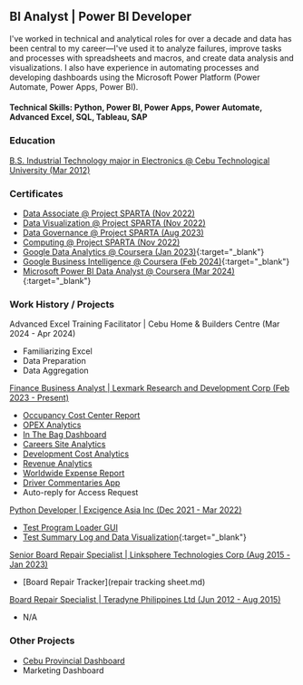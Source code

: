 ## BI Analyst | Power BI Developer 
I've worked in technical and analytical roles for over a decade and data has been central to my career—I've used it to analyze failures, improve tasks and processes with spreadsheets and macros, and create data analysis and visualizations. I also have experience in automating processes and developing dashboards using the Microsoft Power Platform (Power Automate, Power Apps, Power BI). 

<!---  For inquiries, you may contact me through my number +639565028805 or email me at 07hcurab27@gmail.com. --->

#### Technical Skills: Python, Power BI, Power Apps, Power Automate, Advanced Excel, SQL, Tableau, SAP

### Education
[B.S. Industrial Technology major in Electronics @ Cebu Technological University (Mar 2012)](diploma.md "Click to see more details.")

### Certificates
- [Data Associate @ Project SPARTA (Nov 2022)](dataassociatecertificate.md "Click to see more details.")
- [Data Visualization @ Project SPARTA (Nov 2022)](datavisualization.md "Click to see more details.")
- [Data Governance @ Project SPARTA (Aug 2023)](datagovernance.md "Click to see more details.")
- [Computing @ Project SPARTA (Nov 2022)](computing.md "Click to see more details.")
- [Google Data Analytics @ Coursera (Jan 2023)](https://www.credly.com/badges/cf025b53-5775-4123-8da3-77bb869c4ace){:target="_blank"}
- [Google Business Intelligence @ Coursera (Feb 2024)](https://www.credly.com/badges/783d501a-01f2-4398-bada-7657c21a0281){:target="_blank"}
- [Microsoft Power BI Data Analyst @ Coursera (Mar 2024)](https://www.coursera.org/account/accomplishments/specialization/certificate/WMZL7QFCQ4TP){:target="_blank"}

### Work History / Projects
Advanced Excel Training Facilitator | Cebu Home & Builders Centre (Mar 2024 - Apr 2024)
- Familiarizing Excel
- Data Preparation
- Data Aggregation

[Finance Business Analyst | Lexmark Research and Development Corp (Feb 2023 - Present)](lexmark.md "Click to see more details.")
- [Occupancy Cost Center Report](Occupancy_CC_Report.md "Click to see more details.")
- [OPEX Analytics](opex.md "Click to see more details.")
- [In The Bag Dashboard](Inthebag.md "Click to see more details.")
- [Careers Site Analytics](careersiteanalytics.md "Click to see more details.")
- [Development Cost Analytics](DevelopmentCC.md "Click to see more details.")
- [Revenue Analytics](revanalytics.md "Click to see more details.")
- [Worldwide Expense Report](wwexpense.md "Click to see more details.")
- [Driver Commentaries App](drivercommenting.md "Click to see more details.")
- Auto-reply for Access Request

[Python Developer | Excigence Asia Inc (Dec 2021 - Mar 2022)](excigence.md "Click to see more details.")
- [Test Program Loader GUI](excigence.md)
- [Test Summary Log and Data Visualization](https://www.linkedin.com/posts/cyrus-baruc_dataanalysis-datavizualization-activity-6972768351525773312-Kf6L/?utm_source=share&utm_medium=member_desktop){:target="_blank"}

[Senior Board Repair Specialist | Linksphere Technologies Corp (Aug 2015 - Jan 2023)](linksphere.md "Click to see more details.")
- [Board Repair Tracker](repair tracking sheet.md)

[Board Repair Specialist | Teradyne Philippines Ltd (Jun 2012 - Aug 2015)](teradyne.md "Click to see more details.")
- N/A
  
### Other Projects
- [Cebu Provincial Dashboard](cebuprovincialdashboard.md "Click to see more details.")
- Marketing Dashboard




